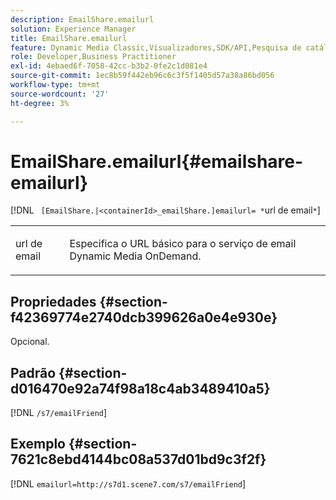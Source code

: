 ```yaml
---
description: EmailShare.emailurl
solution: Experience Manager
title: EmailShare.emailurl
feature: Dynamic Media Classic,Visualizadores,SDK/API,Pesquisa de catálogo eletrônico
role: Developer,Business Practitioner
exl-id: 4ebaed6f-7058-42cc-b3b2-0fe2c1d081e4
source-git-commit: 1ec8b59f442eb96c6c3f5f1405d57a38a86bd056
workflow-type: tm+mt
source-wordcount: '27'
ht-degree: 3%

---
```


# EmailShare.emailurl{#emailshare-emailurl}

[!DNL ` [EmailShare.|<containerId>_emailShare.]emailurl= *`url de email`*`]

<table id="table_5321841E90C941678F32AAF995CDC257"> 
 <tbody> 
  <tr> 
   <td colname="col1"> <p><span class="codeph"><span class="varname"> url de email</span></span> </p> </td> 
   <td colname="col2"> <p> Especifica o URL básico para o serviço de email Dynamic Media OnDemand. </p> </td> 
  </tr> 
 </tbody> 
</table>

## Propriedades {#section-f42369774e2740dcb399626a0e4e930e}

Opcional.

## Padrão {#section-d016470e92a74f98a18c4ab3489410a5}

[!DNL `/s7/emailFriend`]

## Exemplo {#section-7621c8ebd4144bc08a537d01bd9c3f2f}

[!DNL `emailurl=http://s7d1.scene7.com/s7/emailFriend`]
